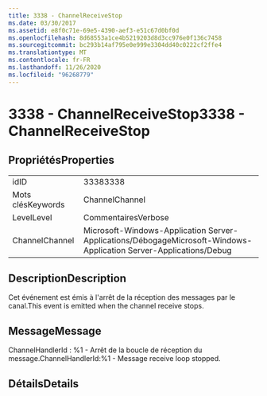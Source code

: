 ```yaml
---
title: 3338 - ChannelReceiveStop
ms.date: 03/30/2017
ms.assetid: e8f0c71e-69e5-4390-aef3-e51c67d0bf0d
ms.openlocfilehash: 8d68553a1ce4b5219203d8d3cc976e0f136c7458
ms.sourcegitcommit: bc293b14af795e0e999e3304dd40c0222cf2ffe4
ms.translationtype: MT
ms.contentlocale: fr-FR
ms.lasthandoff: 11/26/2020
ms.locfileid: "96268779"
---
```

# <a name="3338---channelreceivestop"></a><span data-ttu-id="b38cf-102">3338 - ChannelReceiveStop</span><span class="sxs-lookup"><span data-stu-id="b38cf-102">3338 - ChannelReceiveStop</span></span>

## <a name="properties"></a><span data-ttu-id="b38cf-103">Propriétés</span><span class="sxs-lookup"><span data-stu-id="b38cf-103">Properties</span></span>  
  
|||  
|-|-|  
|<span data-ttu-id="b38cf-104">id</span><span class="sxs-lookup"><span data-stu-id="b38cf-104">ID</span></span>|<span data-ttu-id="b38cf-105">3338</span><span class="sxs-lookup"><span data-stu-id="b38cf-105">3338</span></span>|  
|<span data-ttu-id="b38cf-106">Mots clés</span><span class="sxs-lookup"><span data-stu-id="b38cf-106">Keywords</span></span>|<span data-ttu-id="b38cf-107">Channel</span><span class="sxs-lookup"><span data-stu-id="b38cf-107">Channel</span></span>|  
|<span data-ttu-id="b38cf-108">Level</span><span class="sxs-lookup"><span data-stu-id="b38cf-108">Level</span></span>|<span data-ttu-id="b38cf-109">Commentaires</span><span class="sxs-lookup"><span data-stu-id="b38cf-109">Verbose</span></span>|  
|<span data-ttu-id="b38cf-110">Channel</span><span class="sxs-lookup"><span data-stu-id="b38cf-110">Channel</span></span>|<span data-ttu-id="b38cf-111">Microsoft-Windows-Application Server-Applications/Débogage</span><span class="sxs-lookup"><span data-stu-id="b38cf-111">Microsoft-Windows-Application Server-Applications/Debug</span></span>|  
  
## <a name="description"></a><span data-ttu-id="b38cf-112">Description</span><span class="sxs-lookup"><span data-stu-id="b38cf-112">Description</span></span>  

 <span data-ttu-id="b38cf-113">Cet événement est émis à l'arrêt de la réception des messages par le canal.</span><span class="sxs-lookup"><span data-stu-id="b38cf-113">This event is emitted when the channel receive stops.</span></span>  
  
## <a name="message"></a><span data-ttu-id="b38cf-114">Message</span><span class="sxs-lookup"><span data-stu-id="b38cf-114">Message</span></span>  

 <span data-ttu-id="b38cf-115">ChannelHandlerId : %1 - Arrêt de la boucle de réception du message.</span><span class="sxs-lookup"><span data-stu-id="b38cf-115">ChannelHandlerId:%1 - Message receive loop stopped.</span></span>  
  
## <a name="details"></a><span data-ttu-id="b38cf-116">Détails</span><span class="sxs-lookup"><span data-stu-id="b38cf-116">Details</span></span>
